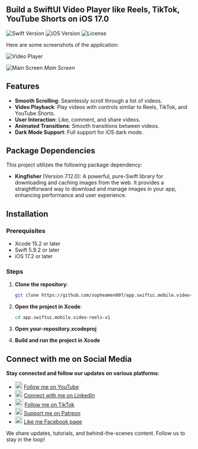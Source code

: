 ## Build a SwiftUI Video Player like Reels, TikTok, YouTube Shorts on iOS 17.0
![Swift Version](https://img.shields.io/badge/Swift-5.0-orange.svg)
![iOS Version](https://img.shields.io/badge/iOS-17.0%2B-blue.svg)
![License](https://img.shields.io/badge/license-MIT-green.svg)

Here are some screenshots of the application:

![Video Player](https://github.com/user-attachments/assets/aefd4e93-0077-4d56-9003-7e655e21aca6)

![Main Screen](https://github.com/user-attachments/assets/fde8a998-de17-43ca-bb19-886f6411a5db)
*Main Screen*

## Features

- **Smooth Scrolling**: Seamlessly scroll through a list of videos.
- **Video Playback**: Play videos with controls similar to Reels, TikTok, and YouTube Shorts.
- **User Interaction**: Like, comment, and share videos.
- **Animated Transitions**: Smooth transitions between videos.
- **Dark Mode Support**: Full support for iOS dark mode.

## Package Dependencies

This project utilizes the following package dependency:

- **Kingfisher** (Version 7.12.0): A powerful, pure-Swift library for downloading and caching images from the web. It provides a straightforward way to download and manage images in your app, enhancing performance and user experience.


## Installation

### Prerequisites

- Xcode 15.2 or later
- Swift 5.9.2 or later
- iOS 17.2 or later

### Steps

1. **Clone the repository**:

   ```bash
   git clone https://github.com/sopheamen007/app.swiftui.mobile.video-reels-v1.git
   
2. **Open the project in Xcode**:

   ```bash
   cd app.swiftui.mobile.video-reels-v1

3. **Open your-repository.xcodeproj**
4. **Build and run the project in Xcode**

## Connect with me on Social Media
**Stay connected and follow our updates on various platforms**:

- <img src="https://upload.wikimedia.org/wikipedia/commons/thumb/0/09/YouTube_full-color_icon_%282017%29.svg/640px-YouTube_full-color_icon_%282017%29.svg.png" width="20" height="20"> [Follow me on YouTube](https://www.youtube.com/channel/UCUwKif7EmAe5aS7IjsUMlCw)
- <img src="https://upload.wikimedia.org/wikipedia/commons/c/ca/LinkedIn_logo_initials.png" width="20" height="20"> [Connect with me on LinkedIn](https://www.linkedin.com/in/sopheamen-van-949639119)
- <img src="https://uxwing.com/wp-content/themes/uxwing/download/brands-and-social-media/tiktok-square-color-icon.png" width="22" height="22"> [Follow me on TikTok](https://www.tiktok.com/@sopheamenvan)
- <img src="https://upload.wikimedia.org/wikipedia/commons/9/94/Patreon_logo.svg" width="20" height="20"> [Support me on Patreon](https://www.patreon.com/sopheamenvan)
- <img src="https://upload.wikimedia.org/wikipedia/commons/5/51/Facebook_f_logo_%282019%29.svg" width="20" height="20"> [Like me Facebook page](https://www.facebook.com/profile.php?id=100057202699919)

We share updates, tutorials, and behind-the-scenes content. Follow us to stay in the loop!

